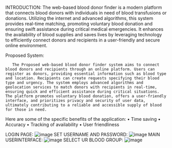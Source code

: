 INTRODUCTION:
The web-based blood donor finder is a modern platform that connects blood donors with individuals in need of blood transfusions or donations. Utilizing the internet and advanced algorithms, this system provides real-time matching, promoting voluntary blood donation and ensuring swift assistance during critical medical emergencies. It enhances the availability of blood supplies and saves lives by leveraging technology to efficiently connect donors and recipients in a user-friendly and secure online environment.



Proposed System:

       The Proposed web-based blood donor finder system aims to connect blood donors and recipients through an online platform. Users can register as donors, providing essential information such as blood type and location. Recipients can create requests specifying their blood type and urgency. The system employs advanced algorithms and geolocation services to match donors with recipients in real-time, ensuring quick and efficient assistance during critical situations. The platform promotes voluntary blood donation, offers a user-friendly interface, and prioritizes privacy and security of user data, ultimately contributing to a reliable and accessible supply of blood for those in need.
Here are some of the specific benefits of the application:
•	Time saving
•	Accuracy
•	Tracking of availability
•	User friendliness


LOGIN PAGE:
![image](https://github.com/Mrudhulam8/Web-Based-Blood-Donation-System/assets/171497254/ff3c9c46-8f2a-4417-8ad5-cc8203a54dc0)
SET USERNAME AND PASSWORD:
![image](https://github.com/Mrudhulam8/Web-Based-Blood-Donation-System/assets/171497254/a26ae2a9-dc30-4671-8665-54a7857c984e)
MAIN USERINTERFACE:
![image](https://github.com/Mrudhulam8/Web-Based-Blood-Donation-System/assets/171497254/6d89fc02-9941-4c13-8c56-15e507927121)
SELECT UR BLOOD GROUP:
![image](https://github.com/Mrudhulam8/Web-Based-Blood-Donation-System/assets/171497254/6df25b5e-a9af-4c2e-a6d3-196933851650)


